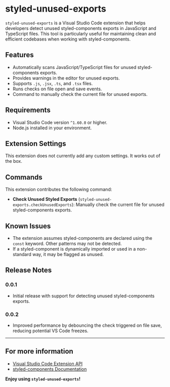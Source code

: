 # styled-unused-exports

`styled-unused-exports` is a Visual Studio Code extension that helps developers detect unused styled-components exports in JavaScript and TypeScript files. This tool is particularly useful for maintaining clean and efficient codebases when working with styled-components.

## Features

- Automatically scans JavaScript/TypeScript files for unused styled-components exports.
- Provides warnings in the editor for unused exports.
- Supports `.js`, `.jsx`, `.ts`, and `.tsx` files.
- Runs checks on file open and save events.
- Command to manually check the current file for unused exports.

## Requirements

- Visual Studio Code version `^1.60.0` or higher.
- Node.js installed in your environment.

## Extension Settings

This extension does not currently add any custom settings. It works out of the box.

## Commands

This extension contributes the following command:

- **Check Unused Styled Exports** (`styled-unused-exports.checkUnusedExports`): Manually check the current file for unused styled-components exports.

## Known Issues

- The extension assumes styled-components are declared using the `const` keyword. Other patterns may not be detected.
- If a styled-component is dynamically imported or used in a non-standard way, it may be flagged as unused.

## Release Notes

### 0.0.1

- Initial release with support for detecting unused styled-components exports.

### 0.0.2

- Improved performance by debouncing the check triggered on file save, reducing potential VS Code freezes.

---

## For more information

- [Visual Studio Code Extension API](https://code.visualstudio.com/api)
- [styled-components Documentation](https://styled-components.com/docs)

**Enjoy using `styled-unused-exports`!**